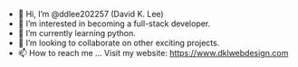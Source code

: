 - 👋 Hi, I’m @ddlee202257 (David K. Lee)
- 👀 I’m interested in becoming a full-stack developer.
- 🌱 I’m currently learning python.
- 💞️ I’m looking to collaborate on other exciting projects.
- 📫 How to reach me ... Visit my website: https://www.dklwebdesign.com
